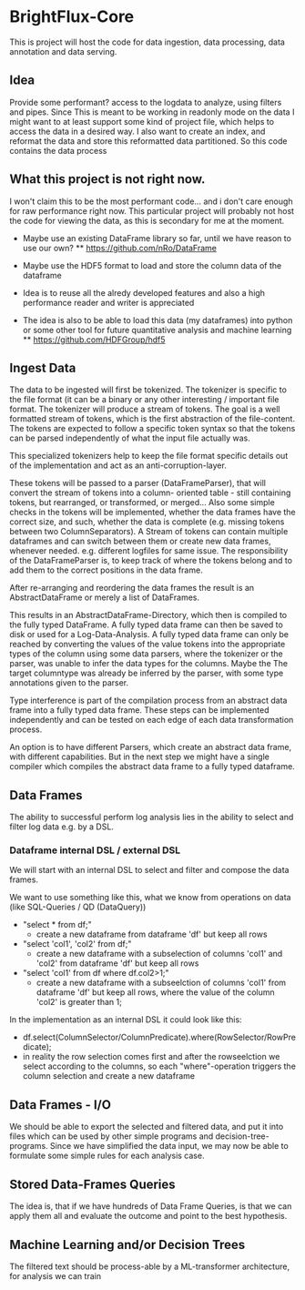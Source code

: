 # BrightFlux-Core

This is project will host the code for data ingestion, data processing, data annotation and data serving.

## Idea

Provide some performant? access to the logdata to analyze, using filters and pipes. Since This is meant 
to be working in readonly mode on the data I might want to at least support some kind of project file, 
which helps to access the data in a desired way. I also want to create an index, and reformat the data 
and store this reformatted data partitioned. So this code contains the data process 

## What this project is not right now.

I won't claim this to be the most performant code... and i don't care enough for raw performance right
now. This particular project will probably not host the code for viewing the data, as this is secondary 
for me at the moment.

* Maybe use an existing DataFrame library so far, until we have reason to use our own?
** https://github.com/nRo/DataFrame

* Maybe use the HDF5 format to load and store the column data of the dataframe
* Idea is to reuse all the alredy developed features and also a high performance reader and writer is appreciated
* The idea is also to be able to load this data (my dataframes) into python or some other tool for future quantitative analysis and machine learning
** https://github.com/HDFGroup/hdf5


## Ingest Data

The data to be ingested will first be tokenized. The tokenizer is specific to the file format (it can be a binary
or any other interesting / important file format. The tokenizer will produce a stream of tokens. The goal is a well 
formatted stream of tokens, which is the first abstraction of the file-content. The tokens are expected to follow a 
specific token syntax so that the tokens can be parsed independently of what the input file actually was. 

This specialized tokenizers help to keep the file format specific details out of the implementation and act as an 
anti-corruption-layer.

These tokens will be passed to a parser (DataFrameParser), that will convert the stream of tokens into a column-
oriented table - still containing tokens, but rearranged, or transformed, or merged... Also some simple checks
in the tokens will be implemented, whether the data frames have the correct size, and such, whether the data is 
complete (e.g. missing tokens between two ColumnSeparators). A Stream of tokens can contain multiple dataframes
and can switch between them or create new data frames, whenever needed. e.g. different logfiles for same issue.
The responsibility of the DataFrameParser is, to keep track of where the tokens belong and to add them to the 
correct positions in the data frame. 

After re-arranging and reordering the data frames the result is an AbstractDataFrame or merely a list of DataFrames.

This results in an AbstractDataFrame-Directory, which then is compiled to the fully typed DataFrame. A fully typed 
data frame can then be saved to disk or used for a Log-Data-Analysis. A fully typed data frame can only be reached 
by converting the values of the value tokens into the appropriate types of the column using some data parsers, where 
the tokenizer or the parser, was unable to infer the data types for the columns. Maybe the The target columntype was 
already be inferred by the parser, with some type annotations given to the parser.
 
Type interference is part of the compilation process from an abstract data frame into a fully typed data frame.
These steps can be implemented independently and can be tested on each edge of each data transformation process.

An option is to have different Parsers, which create an abstract data frame, with different capabilities. But in 
the next step we might have a single compiler which compiles the abstract data frame to a fully typed dataframe. 

## Data Frames

The ability to successful perform log analysis lies in the ability to select and filter log data e.g. by a DSL.

### Dataframe internal DSL / external DSL
 
We will start with an internal DSL to select and filter and compose the data frames.

We want to use something like this, what we know from operations on data (like SQL-Queries / QD (DataQuery))
* "select * from df;" 
  - create a new dataframe from dataframe 'df' but keep all  rows
* "select 'col1', 'col2' from df;" 
  - create a new dataframe with a subselection of columns 'col1' and 'col2' from dataframe 'df' but keep all rows
* "select 'col1' from df where df.col2>1;" 
  - create a new dataframe with a subseelction of columns  'col1' from dataframe 'df' but keep all rows, where the value of the column 'col2' is greater than 1;
 
In the implementation as an internal DSL it could look like this:
* df.select(ColumnSelector/ColumnPredicate).where(RowSelector/RowPredicate);
* in reality the row selection comes first and after the rowseelction we select according to the columns, so each "where"-operation triggers the column selection and create a new dataframe


## Data Frames - I/O

We should be able to export the selected and filtered data, and put it into files which can be used by other
simple programs and decision-tree-programs. Since we have simplified the data input, we may now be able to 
formulate some simple rules for each analysis case.

## Stored Data-Frames Queries

The idea is, that if we have hundreds of Data Frame Queries, is that we can apply them all and evaluate the 
outcome and point to the best hypothesis.

## Machine Learning and/or Decision Trees

The filtered text should be process-able by a ML-transformer architecture, for analysis we can train 